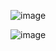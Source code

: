 
![image](https://user-images.githubusercontent.com/23616987/147302624-19b5e407-ae50-4db8-98eb-7187c8d867d5.png)

![image](https://user-images.githubusercontent.com/23616987/147302632-53b69b67-2fb3-4a79-ba44-45fa52b50784.png)
